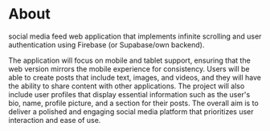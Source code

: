 # About

 social media feed web application that implements infinite scrolling and user authentication using Firebase (or Supabase/own backend). 

The application will focus on mobile and tablet support, ensuring that the web version mirrors the mobile experience for consistency. Users will be able to create posts that include text, images, and videos, and they will have the ability to share content with other applications. The project will also include user profiles that display essential information such as the user's bio, name, profile picture, and a section for their posts. The overall aim is to deliver a polished and engaging social media platform that prioritizes user interaction and ease of use.






